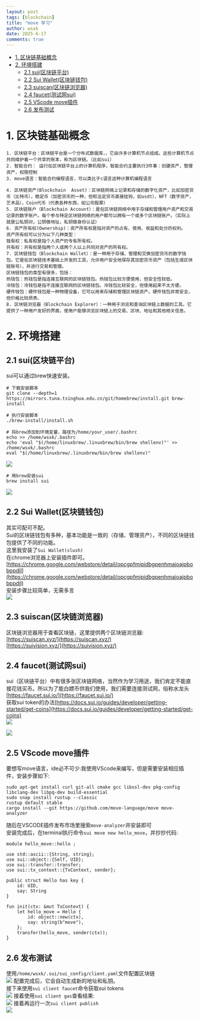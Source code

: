 ```yaml
---
layout: post
tags: [blockchain]
title: "move 学习"
author: wsxk
date: 2025-6-17
comments: true
---
```


- [1. 区块链基础概念](#1-区块链基础概念)
- [2. 环境搭建](#2-环境搭建)
  - [2.1 sui(区块链平台)](#21-sui区块链平台)
  - [2.2 Sui Wallet(区块链钱包)](#22-sui-wallet区块链钱包)
  - [2.3 suiscan(区块链浏览器)](#23-suiscan区块链浏览器)
  - [2.4 faucet(测试网sui)](#24-faucet测试网sui)
  - [2.5 VScode move插件](#25-vscode-move插件)
  - [2.6 发布测试](#26-发布测试)


# 1. 区块链基础概念<br>
```
1. 区块链平台：区块链平台是一个分布式数据库，，它由许多计算机节点组成。这些计算机节点共同维护着一个共享的账本，称为区块链。（比如sui）
2. 智能合约： 运行在区块链平台上的计算机程序，智能合约主要执行3件事：创建资产，管理资产，权限控制
3. move语言：智能合约编程语言，可以类比于c语言这种计算机编程语言

4. 区块链资产(Blockchain  Asset)：区块链网络上记录和存储的数字化资产，比如加密货币（比特币），稳定币（加密货币的一种，但和法定货币直接挂钩，如usdt），NFT（数字资产，艺术品），Coin代币（代表各种东西，如公司股票）
5. 区块链账户（Blockchain Account）：是在区块链网络中用于存储和管理用户资产和交易记录的数字账户。每个参与特定区块链网络的用户都可以拥有一个或多个区块链账户。（实际上就是公私钥对，公钥做地址，私钥做身份认证）
6. 资产所有权(Ownership)：资产所有权是指对资产的占有、使用、收益和处分的权利。
资产所有权可以分为以下几种类型：
独有权：私有权是指个人资产的专有所有权。
共有权：共有权是指两个人或两个人以上共同对资产的所有权。
7. 区块链钱包（Blockchain Wallet）：是一种用于存储、管理和交换加密货币的数字钱包。它是在区块链技术基础上开发的工具，允许用户安全地保存其加密货币资产（包括生成区块链账号），并进行交易和管理。
区块链钱包的类型有很多，包括：
热钱包：热钱包是指连接互联网的区块链钱包。热钱包比较方便使用，但安全性较低。
冷钱包：冷钱包是指不连接互联网的区块链钱包。冷钱包比较安全，但使用起来不太方便。
硬件钱包：硬件钱包是一种物理设备，它可以用来存储和管理区块链资产。硬件钱包非常安全，但价格比较昂贵。
8. 区块链浏览器（Blockchain Explorer）：一种用于浏览和查询区块链上数据的工具。它提供了一种用户友好的界面，使用户能够浏览区块链上的交易、区块、地址和其他相关信息。
```

# 2. 环境搭建<br>
## 2.1 sui(区块链平台)<br>
sui可以通过brew快速安装。<br>
```
# 下载安装脚本
git clone --depth=1 https://mirrors.tuna.tsinghua.edu.cn/git/homebrew/install.git brew-install

# 执行安装脚本
./brew-install/install.sh

# 将brew添加到环境变量，路径为/home/your_user/.bashrc
echo >> /home/wsxk/.bashrc
echo 'eval "$(/home/linuxbrew/.linuxbrew/bin/brew shellenv)"' >> /home/wsxk/.bashrc
eval "$(/home/linuxbrew/.linuxbrew/bin/brew shellenv)"
```
![](https://raw.githubusercontent.com/wsxk/wsxk_pictures/main/2025-9-25/20250617003258.png)

```
# 用brew安装sui
brew install sui
```
![](https://raw.githubusercontent.com/wsxk/wsxk_pictures/main/2025-9-25/20250617003351.png)

## 2.2 Sui Wallet(区块链钱包)<br>
其实可配可不配。<br>
Sui的区块链钱包有多种，基本功能是一致的（存储、管理资产），不同的区块链钱包提供了不同的功能。<br>
这里我安装了`Sui Wallet(slush)`<br>
在chrome浏览器上安装插件即可。<br>
[https://chrome.google.com/webstore/detail/opcgpfmipidbgpenhmajoajpbobppdil](https://chrome.google.com/webstore/detail/opcgpfmipidbgpenhmajoajpbobppdil)<br>
安装步骤比较简单，无需多言<br>
![](https://raw.githubusercontent.com/wsxk/wsxk_pictures/main/2025-9-25/20250617231655.png)

## 2.3 suiscan(区块链浏览器)<br>
区块链浏览器用于查看区块链，这里提供两个区块链浏览器:<br>
[https://suiscan.xyz/](https://suiscan.xyz/)<br>
[https://suivision.xyz/](https://suivision.xyz/)<br>

## 2.4 faucet(测试网sui)<br>
sui（区块链平台）中有很多张区块链网络，当然作为学习用途，我们肯定不能直接花钱买币。所以为了能白嫖币供我们使用，我们需要连接测试网，俗称水龙头[https://faucet.sui.io/](https://faucet.sui.io/)<br>
获取sui token的办法[https://docs.sui.io/guides/developer/getting-started/get-coins](https://docs.sui.io/guides/developer/getting-started/get-coins)<br>
![](https://raw.githubusercontent.com/wsxk/wsxk_pictures/main/2025-9-25/20250618002022.png)

![](https://raw.githubusercontent.com/wsxk/wsxk_pictures/main/2025-9-25/20250618002120.png)

## 2.5 VScode move插件<br>
要想写move语言，ide必不可少:我使用VScode来编写，但是需要安装相应插件，安装步骤如下:<br>
```
sudo apt-get install curl git-all cmake gcc libssl-dev pkg-config libclang-dev libpq-dev build-essential
sudo snap install rustup --classic
rustup default stable
cargo install --git https://github.com/move-language/move move-analyzer
```
随后在VSCODE插件发布市场里搜索`move-analyzer`并安装即可<br>
安装完成后，在terminal执行命令`sui move new hello_move`，并抄抄代码:<br>
```move
module hello_move::hello ;

use std::ascii::{String, string};
use sui::object::{Self, UID};
use sui::transfer::transfer;
use sui::tx_context::{TxContext, sender};

public struct Hello has key {
    id: UID,
    say: String
}

fun init(ctx: &mut TxContext) {
    let hello_move = Hello {
        id: object::new(ctx),
        say: string(b"move"),
    };
    transfer(hello_move, sender(ctx));
}
```

## 2.6 发布测试<br>
使用`/home/wsxk/.sui/sui_config/client.yaml`文件配置区块链<br>
![](https://raw.githubusercontent.com/wsxk/wsxk_pictures/main/2025-9-25/20250618214526.png)
配置完成后，它会自动生成新的地址和私钥。<br>
接下来使用`sui client faucet`命令获取sui tokens<br>
![](https://raw.githubusercontent.com/wsxk/wsxk_pictures/main/2025-9-25/20250618214713.png)
接着使用`sui client gas`查看结果:<br>
![](https://raw.githubusercontent.com/wsxk/wsxk_pictures/main/2025-9-25/20250618214837.png)
接着再运行一次`sui client publish`<br>
![](https://raw.githubusercontent.com/wsxk/wsxk_pictures/main/2025-9-25/20250618215109.png)




<!-- Google tag (gtag.js) -->
<script async src="https://www.googletagmanager.com/gtag/js?id=G-C22S5YSYL7"></script>
<script>
  window.dataLayer = window.dataLayer || [];
  function gtag(){dataLayer.push(arguments);}
  gtag('js', new Date());

  gtag('config', 'G-C22S5YSYL7');
</script>